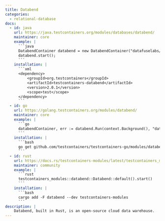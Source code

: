 ```yaml
---
title: Databend
categories:
  - relational-database
docs:
  - id: java
    url: https://java.testcontainers.org/modules/databases/databend/
    maintainer: core
    example: |
      ```java
      DatabendContainer databend = new DatabendContainer("datafuselabs/databend:v1.2.615");
      databend.start();
      ```
    installation: |
      ```xml
      <dependency>
          <groupId>org.testcontainers</groupId>
          <artifactId>testcontainers-databend</artifactId>
          <version>2.0.1</version>
          <scope>test</scope>
      </dependency>
      ```
  - id: go
    url: https://golang.testcontainers.org/modules/databend/
    maintainer: core
    example: |
      ```go
      databendContainer, err := databend.Run(context.Background(), "datafuselabs/databend:v1.2.615", databend.WithUsername("test1"), databend.WithPassword("pass1"))
      ```
    installation: |
      ```bash
      go get github.com/testcontainers/testcontainers-go/modules/databend
      ```
  - id: rust
    url: https://docs.rs/testcontainers-modules/latest/testcontainers_modules/databend/struct.Databend.html
    maintainer: community
    example: |
      ```rust
      testcontainers_modules::databend::Databend::default().start()
      ```
    installation: |
      ```bash
      cargo add -F databend --dev testcontainers-modules
      ```
description: |
    Databend, built in Rust, is an open-source cloud data warehouse.
---
```


